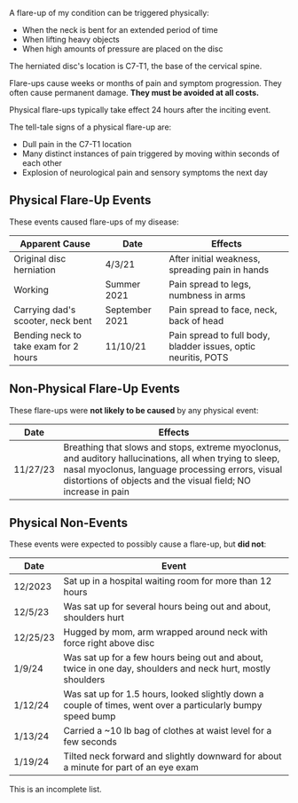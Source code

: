 A flare-up of my condition can be triggered physically:

- When the neck is bent for an extended period of time
- When lifting heavy objects
- When high amounts of pressure are placed on the disc

The herniated disc's location is C7-T1, the base of the cervical spine.

Flare-ups cause weeks or months of pain and symptom progression. They often cause permanent damage. **They must be avoided at all costs.**

Physical flare-ups typically take effect 24 hours after the inciting event.

The tell-tale signs of a physical flare-up are:

- Dull pain in the C7-T1 location
- Many distinct instances of pain triggered by moving within seconds of each other
- Explosion of neurological pain and sensory symptoms the next day

## Physical Flare-Up Events

These events caused flare-ups of my disease:

| Apparent Cause                        | Date           | Effects                                                        |
| ------------------------------------- | -------------- | -------------------------------------------------------------- |
| Original disc herniation                   | 4/3/21         | After initial weakness, spreading pain in hands                          |
| Working                               | Summer 2021    | Pain spread to legs, numbness in arms                          |
| Carrying dad's scooter, neck bent     | September 2021 | Pain spread to face, neck, back of head                        |
| Bending neck to take exam for 2 hours | 11/10/21       | Pain spread to full body, bladder issues, optic neuritis, POTS |

## Non-Physical Flare-Up Events

These flare-ups were **not likely to be caused** by any physical event:

| Date     | Effects                                                                                                                                        |
| -------- | ---------------------------------------------------------------------------------------------------------------------------------------------- |
| 11/27/23 | Breathing that slows and stops, extreme myoclonus, and auditory hallucinations, all when trying to sleep, nasal myoclonus, language processing errors, visual distortions of objects and the visual field; NO increase in pain |

## Physical Non-Events

These events were expected to possibly cause a flare-up, but **did not**:

| Date | Event |
| ---- | ---- |
| 12/2023 | Sat up in a hospital waiting room for more than 12 hours |
| 12/5/23 | Was sat up for several hours being out and about, shoulders hurt |
| 12/25/23 | Hugged by mom, arm wrapped around neck with force right above disc |
| 1/9/24 | Was sat up for a few hours being out and about, twice in one day, shoulders and neck hurt, mostly shoulders |
| 1/12/24 | Was sat up for 1.5 hours, looked slightly down a couple of times, went over a particularly bumpy speed bump |
| 1/13/24 | Carried a ~10 lb bag of clothes at waist level for a few seconds |
| 1/19/24 | Tilted neck forward and slightly downward for about a minute for part of an eye exam |
This is an incomplete list.